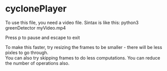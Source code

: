 # cyclonePlayer


To use this file, you need a video file.  Sintax is like this:
python3 greenDetector myVideo.mp4

Press p to pause and escape to exit

To make this faster, try resizing the frames to be smaller - there will be less pixles to go through.  
You can also try skipping frames to do less computations.
You can reduce the number of operations also.

